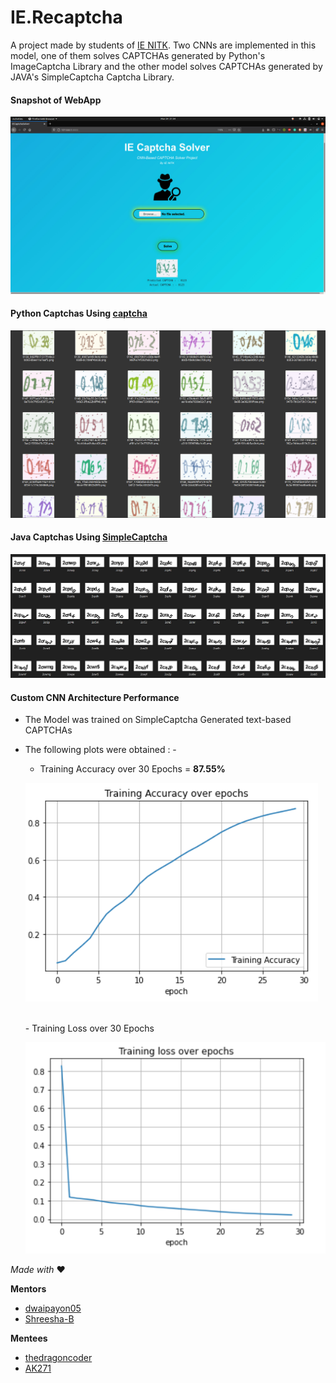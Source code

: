 # IE.Recaptcha

A project made by students of [IE NITK](https://ie.nitk.ac.in/). Two CNNs are implemented in this model, one of them solves CAPTCHAs generated by Python's ImageCaptcha Library and the other model solves CAPTCHAs generated by JAVA's SimpleCaptcha Captcha Library.

#### Snapshot of WebApp

![Snapshot of WebApp](./Imgs/Snapshot.png)

#### Python Captchas Using [captcha](https://pypi.org/project/captcha/)

![Python Captcha Dataset](./Imgs/pycaptcha.png)

#### Java Captchas Using [SimpleCaptcha](http://simplecaptcha.sourceforge.net/)

![Java Captcha Dataset](./Imgs/javacaptcha.png)

#### Custom CNN Architecture Performance

- The Model was trained on SimpleCaptcha Generated text-based CAPTCHAs

- The following plots were obtained : -
    <br>
    - Training Accuracy over 30 Epochs = <b>87.55%</b>

    ![Training Accuracy](./Imgs/trainacc.png)

    <br>
    - Training Loss over 30 Epochs

    ![Training Loss](./Imgs/trainloss.png)


<i>Made with</i> :heart:

<b>Mentors</b>
- [dwaipayon05](https://github.com/dwaipayan05)
- [Shreesha-B](https://github.com/Shreesha-B)

<b>Mentees</b>
- [thedragoncoder](https://github.com/thedragoncoder)
- [AK271](https://github.com/AK271)